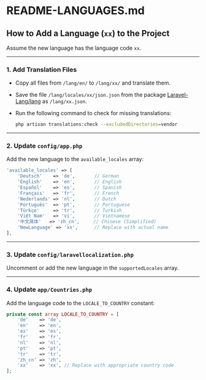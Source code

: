 # README-LANGUAGES.md

## How to Add a Language (`xx`) to the Project

Assume the new language has the language code `xx`.

---

### 1. Add Translation Files

-   Copy all files from `/lang/en/` to `/lang/xx/` and translate them.
-   Save the file `/lang/locales/xx/json.json` from the package [Laravel-Lang/lang](https://github.com/Laravel-Lang/lang/tree/main/locales) as `/lang/xx.json`.
-   Run the following command to check for missing translations:

    ```bash
    php artisan translations:check --excludedDirectories=vendor
    ```

---

### 2. Update `config/app.php`

Add the new language to the `available_locales` array:

```php
'available_locales' => [
    'Deutsch'    => 'de',       // German
    'English'    => 'en',       // English
    'Español'    => 'es',       // Spanish
    'Français'   => 'fr',       // French
    'Nederlands' => 'nl',       // Dutch
    'Português'  => 'pt',       // Portuguese
    'Türkçe'     => 'tr',       // Turkish
    'Việt Nam'   => 'vi',       // Vietnamese
    '中文简体'   => 'zh_cn',     // Chinese (Simplified)
    'NewLanguage' => 'xx',      // Replace with actual name
],
```

---

### 3. Update `config/laravellocalization.php`

Uncomment or add the new language in the `supportedLocales` array.

---

### 4. Update `app/Countries.php`

Add the language code to the `LOCALE_TO_COUNTRY` constant:

```php
private const array LOCALE_TO_COUNTRY = [
    'de'    => 'de',
    'en'    => 'en',
    'es'    => 'es',
    'fr'    => 'fr',
    'nl'    => 'nl',
    'pt'    => 'pt',
    'tr'    => 'tr',
    'zh_cn' => 'zh',
    'xx'    => 'xx', // Replace with appropriate country code
];
```
